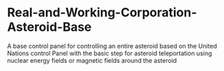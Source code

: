 # Real-and-Working-Corporation-Asteroid-Base
A base control panel for controlling an entire asteroid based on the United Nations control Panel 
with the  basic step for asteroid teleportation using nuclear energy fields or magnetic fields around the asteroid
